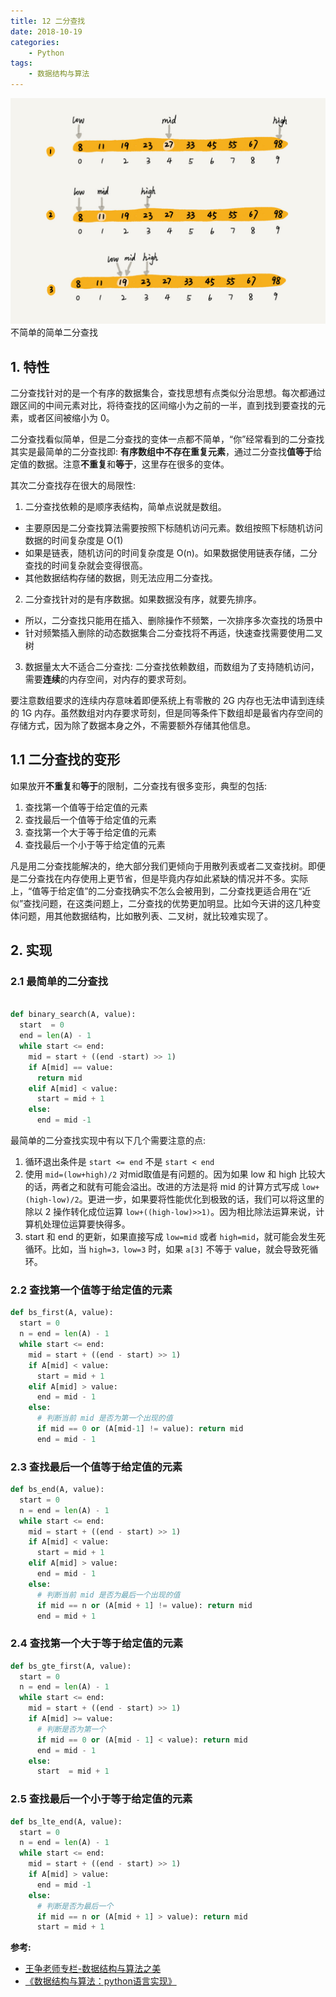 ```yaml
---
title: 12 二分查找
date: 2018-10-19
categories:
    - Python
tags:
    - 数据结构与算法
---
```

![linkedlist](/images/algo/binary_search/binary_image.jpg)
不简单的简单二分查找

<!-- more -->

## 1. 特性
二分查找针对的是一个有序的数据集合，查找思想有点类似分治思想。每次都通过跟区间的中间元素对比，将待查找的区间缩小为之前的一半，直到找到要查找的元素，或者区间被缩小为 0。

二分查找看似简单，但是二分查找的变体一点都不简单，“你”经常看到的二分查找其实是最简单的二分查找即: **有序数组中不存在重复元素**，通过二分查找**值等于**给定值的数据。注意**不重复**和**等于**，这里存在很多的变体。

其次二分查找存在很大的局限性:
1. 二分查找依赖的是顺序表结构，简单点说就是数组。
  - 主要原因是二分查找算法需要按照下标随机访问元素。数组按照下标随机访问数据的时间复杂度是 O(1)
  - 如果是链表，随机访问的时间复杂度是 O(n)。如果数据使用链表存储，二分查找的时间复杂就会变得很高。
  - 其他数据结构存储的数据，则无法应用二分查找。
2. 二分查找针对的是有序数据。如果数据没有序，就要先排序。
  - 所以，二分查找只能用在插入、删除操作不频繁，一次排序多次查找的场景中
  - 针对频繁插入删除的动态数据集合二分查找将不再适，快速查找需要使用二叉树
3. 数据量太大不适合二分查找: 二分查找依赖数组，而数组为了支持随机访问，需要**连续**的内存空间，对内存的要求苛刻。


要注意数组要求的连续内存意味着即便系统上有零散的 2G 内存也无法申请到连续的 1G 内存。虽然数组对内存要求苛刻，但是同等条件下数组却是最省内存空间的存储方式，因为除了数据本身之外，不需要额外存储其他信息。

## 1.1 二分查找的变形
如果放开**不重复**和**等于**的限制，二分查找有很多变形，典型的包括:
1. 查找第一个值等于给定值的元素
2. 查找最后一个值等于给定值的元素
3. 查找第一个大于等于给定值的元素
4. 查找最后一个小于等于给定值的元素

凡是用二分查找能解决的，绝大部分我们更倾向于用散列表或者二叉查找树。即便是二分查找在内存使用上更节省，但是毕竟内存如此紧缺的情况并不多。实际上，“值等于给定值”的二分查找确实不怎么会被用到，二分查找更适合用在“近似”查找问题，在这类问题上，二分查找的优势更加明显。比如今天讲的这几种变体问题，用其他数据结构，比如散列表、二叉树，就比较难实现了。

## 2. 实现
### 2.1 最简单的二分查找
```python

def binary_search(A, value):
  start  = 0
  end = len(A) - 1
  while start <= end:
    mid = start + ((end -start) >> 1)
    if A[mid] == value:
      return mid
    elif A[mid] < value:
      start = mid + 1
    else:
      end = mid -1
```
最简单的二分查找实现中有以下几个需要注意的点:
1. 循环退出条件是 `start <= end` 不是 `start < end`
2. 使用 `mid=(low+high)/2` 对mid取值是有问题的。因为如果 low 和 high 比较大的话，两者之和就有可能会溢出。改进的方法是将 mid 的计算方式写成 `low+(high-low)/2`。更进一步，如果要将性能优化到极致的话，我们可以将这里的除以 2 操作转化成位运算 `low+((high-low)>>1)`。因为相比除法运算来说，计算机处理位运算要快得多。
3. start 和 end 的更新，如果直接写成 `low=mid` 或者 `high=mid`，就可能会发生死循环。比如，当 `high=3，low=3` 时，如果 `a[3]` 不等于 value，就会导致死循环。

### 2.2 查找第一个值等于给定值的元素
```python
def bs_first(A, value):
  start = 0
  n = end = len(A) - 1
  while start <= end:
    mid = start + ((end - start) >> 1)
    if A[mid] < value:
      start = mid + 1
    elif A[mid] > value:
      end = mid - 1
    else:
      # 判断当前 mid 是否为第一个出现的值
      if mid == 0 or (A[mid-1] != value): return mid
      end = mid - 1
```

### 2.3 查找最后一个值等于给定值的元素
```python
def bs_end(A, value):
  start = 0
  n = end = len(A) - 1
  while start <= end:
    mid = start + ((end - start) >> 1)
    if A[mid] < value:
      start = mid + 1
    elif A[mid] > value:
      end = mid - 1
    else:
      # 判断当前 mid 是否为最后一个出现的值
      if mid == n or (A[mid + 1] != value): return mid
      end = mid + 1
```

### 2.4 查找第一个大于等于给定值的元素
```python
def bs_gte_first(A, value):
  start = 0
  n = end = len(A) - 1
  while start <= end:
    mid = start + ((end - start) >> 1)
    if A[mid] >= value:
      # 判断是否为第一个
      if mid == 0 or (A[mid - 1] < value): return mid
      end = mid - 1
    else:
      start  = mid + 1
```

### 2.5 查找最后一个小于等于给定值的元素
```python
def bs_lte_end(A, value):
  start = 0
  n = end = len(A) - 1
  while start <= end:
    mid = start + ((end - start) >> 1)
    if A[mid] > value:
      end = mid -1
    else:
      # 判断是否为最后一个
      if mid == n or (A[mid + 1] > value): return mid
      start = mid + 1
```

**参考:**
- [王争老师专栏-数据结构与算法之美](https://time.geekbang.org/column/126)
- [《数据结构与算法：python语言实现》](https://book.douban.com/subject/30323938/)
